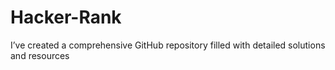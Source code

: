 # Hacker-Rank
I’ve created a comprehensive GitHub repository filled with detailed solutions and resources
